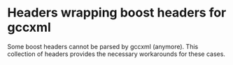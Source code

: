 # Headers wrapping boost headers for gccxml

Some boost headers cannot be parsed by gccxml (anymore). This collection
of headers provides the necessary workarounds for these cases.
